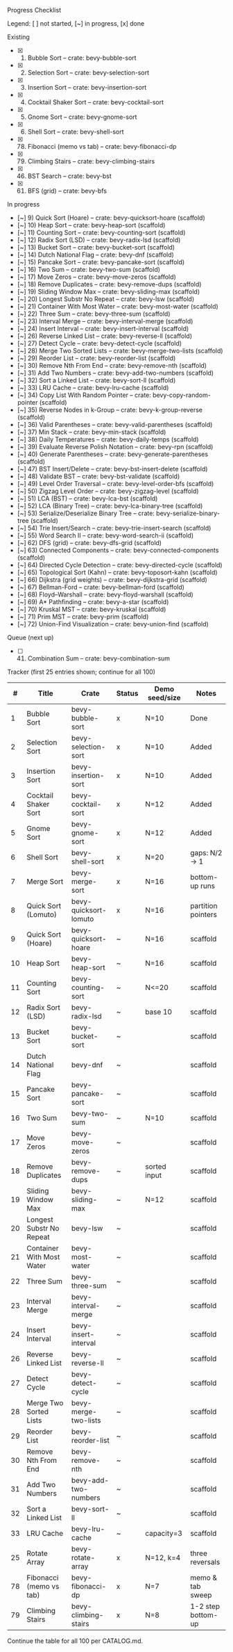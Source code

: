 Progress Checklist

Legend: [ ] not started, [~] in progress, [x] done

Existing
- [x] 1) Bubble Sort – crate: bevy-bubble-sort
- [x] 2) Selection Sort – crate: bevy-selection-sort
- [x] 3) Insertion Sort – crate: bevy-insertion-sort
- [x] 4) Cocktail Shaker Sort – crate: bevy-cocktail-sort
- [x] 5) Gnome Sort – crate: bevy-gnome-sort
- [x] 6) Shell Sort – crate: bevy-shell-sort
- [x] 78) Fibonacci (memo vs tab) – crate: bevy-fibonacci-dp
- [x] 79) Climbing Stairs – crate: bevy-climbing-stairs
- [x] 46) BST Search – crate: bevy-bst
- [x] 61) BFS (grid) – crate: bevy-bfs

In progress
- [~] 9) Quick Sort (Hoare) – crate: bevy-quicksort-hoare (scaffold)
- [~] 10) Heap Sort – crate: bevy-heap-sort (scaffold)
- [~] 11) Counting Sort – crate: bevy-counting-sort (scaffold)
- [~] 12) Radix Sort (LSD) – crate: bevy-radix-lsd (scaffold)
- [~] 13) Bucket Sort – crate: bevy-bucket-sort (scaffold)
- [~] 14) Dutch National Flag – crate: bevy-dnf (scaffold)
- [~] 15) Pancake Sort – crate: bevy-pancake-sort (scaffold)
- [~] 16) Two Sum – crate: bevy-two-sum (scaffold)
- [~] 17) Move Zeros – crate: bevy-move-zeros (scaffold)
- [~] 18) Remove Duplicates – crate: bevy-remove-dups (scaffold)
- [~] 19) Sliding Window Max – crate: bevy-sliding-max (scaffold)
- [~] 20) Longest Substr No Repeat – crate: bevy-lsw (scaffold)
- [~] 21) Container With Most Water – crate: bevy-most-water (scaffold)
- [~] 22) Three Sum – crate: bevy-three-sum (scaffold)
- [~] 23) Interval Merge – crate: bevy-interval-merge (scaffold)
- [~] 24) Insert Interval – crate: bevy-insert-interval (scaffold)
- [~] 26) Reverse Linked List – crate: bevy-reverse-ll (scaffold)
- [~] 27) Detect Cycle – crate: bevy-detect-cycle (scaffold)
- [~] 28) Merge Two Sorted Lists – crate: bevy-merge-two-lists (scaffold)
- [~] 29) Reorder List – crate: bevy-reorder-list (scaffold)
- [~] 30) Remove Nth From End – crate: bevy-remove-nth (scaffold)
- [~] 31) Add Two Numbers – crate: bevy-add-two-numbers (scaffold)
- [~] 32) Sort a Linked List – crate: bevy-sort-ll (scaffold)
- [~] 33) LRU Cache – crate: bevy-lru-cache (scaffold)
- [~] 34) Copy List With Random Pointer – crate: bevy-copy-random-pointer (scaffold)
- [~] 35) Reverse Nodes in k-Group – crate: bevy-k-group-reverse (scaffold)
- [~] 36) Valid Parentheses – crate: bevy-valid-parentheses (scaffold)
- [~] 37) Min Stack – crate: bevy-min-stack (scaffold)
- [~] 38) Daily Temperatures – crate: bevy-daily-temps (scaffold)
- [~] 39) Evaluate Reverse Polish Notation – crate: bevy-rpn (scaffold)
- [~] 40) Generate Parentheses – crate: bevy-generate-parentheses (scaffold)
- [~] 47) BST Insert/Delete – crate: bevy-bst-insert-delete (scaffold)
- [~] 48) Validate BST – crate: bevy-bst-validate (scaffold)
- [~] 49) Level Order Traversal – crate: bevy-level-order-bfs (scaffold)
- [~] 50) Zigzag Level Order – crate: bevy-zigzag-level (scaffold)
- [~] 51) LCA (BST) – crate: bevy-lca-bst (scaffold)
- [~] 52) LCA (Binary Tree) – crate: bevy-lca-binary-tree (scaffold)
- [~] 53) Serialize/Deserialize Binary Tree – crate: bevy-serialize-binary-tree (scaffold)
- [~] 54) Trie Insert/Search – crate: bevy-trie-insert-search (scaffold)
- [~] 55) Word Search II – crate: bevy-word-search-ii (scaffold)
- [~] 62) DFS (grid) – crate: bevy-dfs-grid (scaffold)
- [~] 63) Connected Components – crate: bevy-connected-components (scaffold)
- [~] 64) Directed Cycle Detection – crate: bevy-directed-cycle (scaffold)
- [~] 65) Topological Sort (Kahn) – crate: bevy-toposort-kahn (scaffold)
- [~] 66) Dijkstra (grid weights) – crate: bevy-dijkstra-grid (scaffold)
- [~] 67) Bellman-Ford – crate: bevy-bellman-ford (scaffold)
- [~] 68) Floyd–Warshall – crate: bevy-floyd-warshall (scaffold)
- [~] 69) A* Pathfinding – crate: bevy-a-star (scaffold)
- [~] 70) Kruskal MST – crate: bevy-kruskal (scaffold)
- [~] 71) Prim MST – crate: bevy-prim (scaffold)
- [~] 72) Union-Find Visualization – crate: bevy-union-find (scaffold)

 Queue (next up)
- [ ] 41) Combination Sum – crate: bevy-combination-sum

Tracker (first 25 entries shown; continue for all 100)

| # | Title | Crate | Status | Demo seed/size | Notes |
|---|-------|-------|--------|----------------|-------|
| 1 | Bubble Sort | bevy-bubble-sort | x | N=10 | Done |
| 2 | Selection Sort | bevy-selection-sort | x | N=10 | Added |
| 3 | Insertion Sort | bevy-insertion-sort | x | N=10 | Added |
| 4 | Cocktail Shaker Sort | bevy-cocktail-sort | x | N=12 | Added |
| 5 | Gnome Sort | bevy-gnome-sort | x | N=12 | Added |
| 6 | Shell Sort | bevy-shell-sort | x | N=20 | gaps: N/2 -> 1 |
| 7 | Merge Sort | bevy-merge-sort | x | N=16 | bottom-up runs |
| 8 | Quick Sort (Lomuto) | bevy-quicksort-lomuto | x | N=16 | partition pointers |
| 9 | Quick Sort (Hoare) | bevy-quicksort-hoare | ~ | N=16 | scaffold |
| 10 | Heap Sort | bevy-heap-sort | ~ | N=16 | scaffold |
| 11 | Counting Sort | bevy-counting-sort | ~ | N<=20 | scaffold |
| 12 | Radix Sort (LSD) | bevy-radix-lsd | ~ | base 10 | scaffold |
| 13 | Bucket Sort | bevy-bucket-sort | ~ |  | scaffold |
| 14 | Dutch National Flag | bevy-dnf | ~ |  | scaffold |
| 15 | Pancake Sort | bevy-pancake-sort | ~ |  | scaffold |
| 16 | Two Sum | bevy-two-sum | ~ | N=10 | scaffold |
| 17 | Move Zeros | bevy-move-zeros | ~ |  | scaffold |
| 18 | Remove Duplicates | bevy-remove-dups | ~ | sorted input | scaffold |
| 19 | Sliding Window Max | bevy-sliding-max | ~ | N=12 | scaffold |
| 20 | Longest Substr No Repeat | bevy-lsw | ~ |  | scaffold |
| 21 | Container With Most Water | bevy-most-water | ~ |  | scaffold |
| 22 | Three Sum | bevy-three-sum | ~ |  | scaffold |
| 23 | Interval Merge | bevy-interval-merge | ~ |  | scaffold |
| 24 | Insert Interval | bevy-insert-interval | ~ |  | scaffold |
| 26 | Reverse Linked List | bevy-reverse-ll | ~ |  | scaffold |
| 27 | Detect Cycle | bevy-detect-cycle | ~ |  | scaffold |
| 28 | Merge Two Sorted Lists | bevy-merge-two-lists | ~ |  | scaffold |
| 29 | Reorder List | bevy-reorder-list | ~ |  | scaffold |
| 30 | Remove Nth From End | bevy-remove-nth | ~ |  | scaffold |
| 31 | Add Two Numbers | bevy-add-two-numbers | ~ |  | scaffold |
| 32 | Sort a Linked List | bevy-sort-ll | ~ |  | scaffold |
| 33 | LRU Cache | bevy-lru-cache | ~ |  capacity=3 | scaffold |
| 25 | Rotate Array | bevy-rotate-array | x | N=12, k=4 | three reversals |
| 78 | Fibonacci (memo vs tab) | bevy-fibonacci-dp | x | N=7 | memo & tab sweep |
| 79 | Climbing Stairs | bevy-climbing-stairs | x | N=8 | 1-2 step bottom-up |

Continue the table for all 100 per CATALOG.md.
